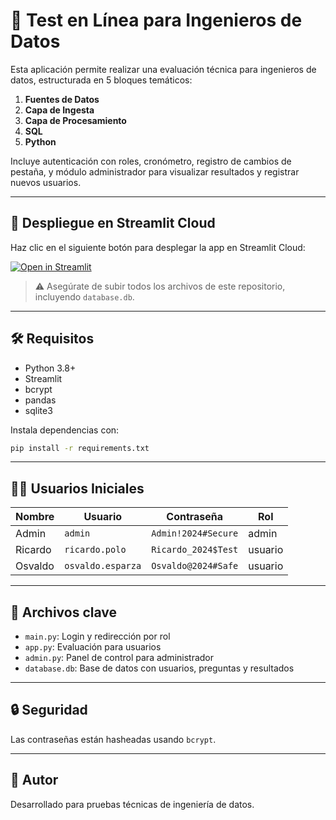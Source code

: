 
# 🧪 Test en Línea para Ingenieros de Datos

Esta aplicación permite realizar una evaluación técnica para ingenieros de datos, estructurada en 5 bloques temáticos:

1. **Fuentes de Datos**
2. **Capa de Ingesta**
3. **Capa de Procesamiento**
4. **SQL**
5. **Python**

Incluye autenticación con roles, cronómetro, registro de cambios de pestaña, y módulo administrador para visualizar resultados y registrar nuevos usuarios.

---

## 🚀 Despliegue en Streamlit Cloud

Haz clic en el siguiente botón para desplegar la app en Streamlit Cloud:

[![Open in Streamlit](https://static.streamlit.io/badges/streamlit_badge_black_white.svg)](https://share.streamlit.io/)

> ⚠️ Asegúrate de subir todos los archivos de este repositorio, incluyendo `database.db`.

---

## 🛠️ Requisitos

- Python 3.8+
- Streamlit
- bcrypt
- pandas
- sqlite3

Instala dependencias con:

```bash
pip install -r requirements.txt
```

---

## 🧑‍💻 Usuarios Iniciales

| Nombre     | Usuario         | Contraseña  | Rol     |
|------------|------------------|-------------|---------|
| Admin      | `admin`          | `Admin!2024#Secure`  | admin   |
| Ricardo    | `ricardo.polo`   | `Ricardo_2024$Test`| usuario |
| Osvaldo    | `osvaldo.esparza`| `Osvaldo@2024#Safe`| usuario |

---

## 📁 Archivos clave

- `main.py`: Login y redirección por rol
- `app.py`: Evaluación para usuarios
- `admin.py`: Panel de control para administrador
- `database.db`: Base de datos con usuarios, preguntas y resultados

---

## 🔒 Seguridad

Las contraseñas están hasheadas usando `bcrypt`.

---

## 📌 Autor

Desarrollado para pruebas técnicas de ingeniería de datos.
